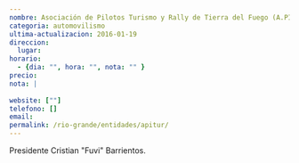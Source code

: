 ```yaml
---
nombre: Asociación de Pilotos Turismo y Rally de Tierra del Fuego (A.PI.TU.R.)
categoria: automovilismo
ultima-actualizacion: 2016-01-19
direccion: 
  lugar: 
horario: 
  - {dia: "", hora: "", nota: "" }
precio: 
nota: | 
  
website: [""]
telefono: []
email: 
permalink: /rio-grande/entidades/apitur/
---
```


Presidente Cristian "Fuvi" Barrientos.